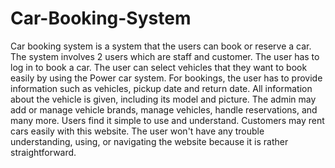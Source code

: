 # Car-Booking-System

Car booking system is a system that the users can book or reserve a car. The system involves 2
users which are staff and customer. The user has to log in to book a car. The user can select
vehicles that they want to book easily by using the Power car system. For bookings, the user has
to provide information such as vehicles, pickup date and return date. All information about the
vehicle is given, including its model and picture. The admin may add or manage vehicle brands,
manage vehicles, handle reservations, and many more. Users find it simple to use and
understand. Customers may rent cars easily with this website. The user won't have any trouble
understanding, using, or navigating the website because it is rather straightforward.
